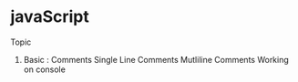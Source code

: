# javaScript

Topic

1. Basic : Comments
           Single Line Comments
           Mutliline Comments 
           Working on console
           
